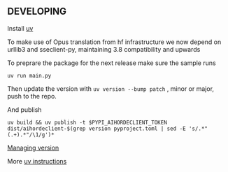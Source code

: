 ## DEVELOPING

Install [uv](https://docs.astral.sh/uv/)

To make use of Opus translation from hf infrastructure we
now depend on urllib3 and sseclient-py, maintaining 3.8 compatibility
and upwards

To preprare the package for the next release make sure the sample
runs
```
uv run main.py
```

Then update the version with `uv version --bump patch` , minor or major,
push to the repo.

And publish

```
uv build && uv publish -t $PYPI_AIHORDECLIENT_TOKEN dist/aihordeclient-$(grep version pyproject.toml | sed -E 's/.*"(.+).*"/\1/g')*
```



[Managing version](https://docs.astral.sh/uv/guides/package/#updating-your-version)

More [uv instructions](https://docs.astral.sh/uv/guides/projects/#running-commands)


